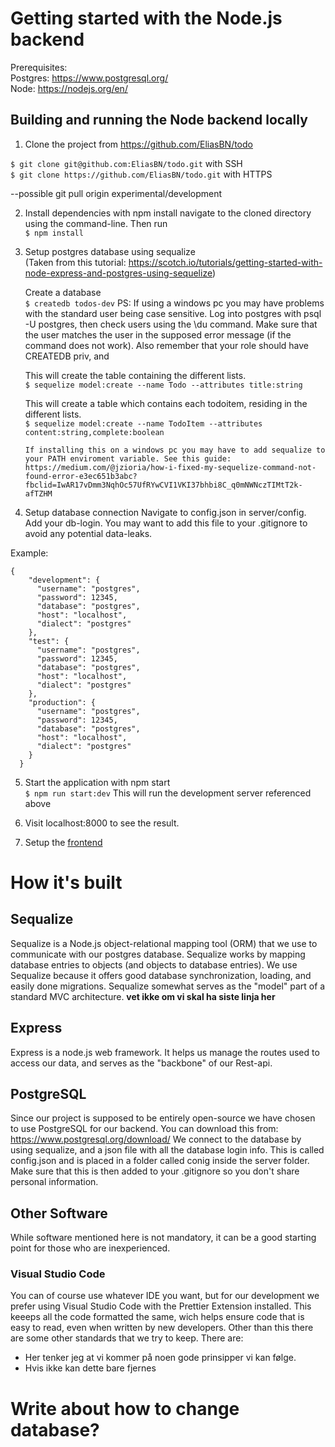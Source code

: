 # Getting started with the Node.js backend

Prerequisites:   
Postgres: https://www.postgresql.org/  
Node: https://nodejs.org/en/

## Building and running the Node backend locally

1. Clone the project from https://github.com/EliasBN/todo

`$ git clone git@github.com:EliasBN/todo.git` with SSH  
`$ git clone https://github.com/EliasBN/todo.git` with HTTPS

--possible git pull origin experimental/development

2. Install dependencies with npm install
   navigate to the cloned directory using the command-line. Then run  
   `$ npm install`

3. Setup postgres database using sequalize   
(Taken from this tutorial: https://scotch.io/tutorials/getting-started-with-node-express-and-postgres-using-sequelize)

    Create a database  
      `$ createdb todos-dev` 
      PS: If using a windows pc you may have problems with the standard user being case sensitive. Log into postgres with psql -U postgres, then check users using the \du command. Make sure that the user matches the user in the supposed error message (if the command does not work). Also remember that your role should have CREATEDB priv, and 


    This will create the table containing the different lists.  
      `$ sequelize model:create --name Todo --attributes title:string`
      

    This will create a table which contains each todoitem, residing in the different lists.  
      `$ sequelize model:create --name TodoItem --attributes content:string,complete:boolean`
       
       If installing this on a windows pc you may have to add sequalize to your PATH enviroment variable. See this guide: https://medium.com/@jzioria/how-i-fixed-my-sequelize-command-not-found-error-e3ec651b3abc?fbclid=IwAR17vDmm3NqhOc57UfRYwCVI1VKI37bhbi8C_q0mNWNczTIMtT2k-afTZHM   
              

3. Setup database connection
   Navigate to config.json in server/config. Add your db-login. You may want to add this file to your .gitignore to avoid any potential data-leaks.

Example:

```
{
    "development": {
      "username": "postgres",
      "password": 12345,
      "database": "postgres",
      "host": "localhost",
      "dialect": "postgres"
    },
    "test": {
      "username": "postgres",
      "password": 12345,
      "database": "postgres",
      "host": "localhost",
      "dialect": "postgres"
    },
    "production": {
      "username": "postgres",
      "password": 12345,
      "database": "postgres",
      "host": "localhost",
      "dialect": "postgres"
    }
  }
```



5. Start the application with npm start  
   `$ npm run start:dev` This will run the development server referenced above

6. Visit localhost:8000 to see the result.

7. Setup the [frontend](https://github.com/EliasBN/todo/wiki/Guide-to-Frontend)  


# How it's built

## Sequalize

Sequalize is a Node.js object-relational mapping tool (ORM) that we use to communicate with our postgres database. Sequalize works by mapping database entries to objects (and objects to database entries). We use Sequalize because it offers good database synchronization, loading, and easily done migrations. Sequalize somewhat serves as the "model" part of a standard MVC architecture. <b>vet ikke om vi skal ha siste linja her </b>

## Express

Express is a node.js web framework. It helps us manage the routes used to access our data, and serves as the "backbone" of our Rest-api.

## PostgreSQL

Since our project is supposed to be entirely open-source we have chosen to use PostgreSQL for our backend. You can download this from: https://www.postgresql.org/download/
We connect to the database by using sequalize, and a json file with all the database login info. This is called config.json and is placed in a folder called conig inside the server folder. Make sure that this is then added to your .gitignore so you don't share personal information.

## Other Software

While software mentioned here is not mandatory, it can be a good starting point for those who are inexperienced. 

### Visual Studio Code

You can of course use whatever IDE you want, but for our development we prefer using Visual Studio Code with the Prettier Extension installed. This keeeps all the code formatted the same, wich helps ensure code that is easy to read, even when written by new developers. Other than this there are some other standards that we try to keep. There are:

- Her tenker jeg at vi kommer på noen gode prinsipper vi kan følge.
- Hvis ikke kan dette bare fjernes

# Write about how to change database?
